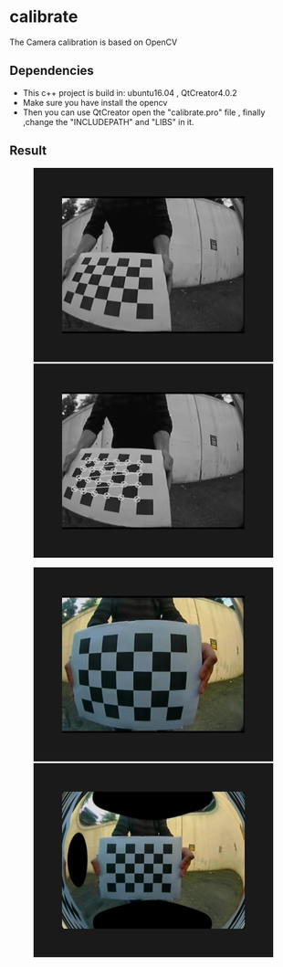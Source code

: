# calibrate
The Camera calibration is based on OpenCV 

## Dependencies
- This c++ project is build in: ubuntu16.04 , QtCreator4.0.2 
- Make sure you have install the opencv
- Then you can use QtCreator open the "calibrate.pro" file , finally ,change the "INCLUDEPATH" and  "LIBS" in it.

## Result
<p align="center">
<img src="https://github.com/suljaxm/calibrate/blob/master/chessboard1.png" alt="chessboard1" width="320" height="240" border="50"/>
<img src="https://github.com/suljaxm/calibrate/blob/master/chessboard2.png" alt="chessboard2" width="320" height="240" border="50"/>
</p>
<p align="center">
<img src="https://github.com/suljaxm/calibrate/blob/master/Original.png" alt="Original" width="320" height="240" border="50"/>
<img src="https://github.com/suljaxm/calibrate/blob/master/Undistorted.png" alt="Undistorted" width="320" height="240" border="50"/>
</p>

